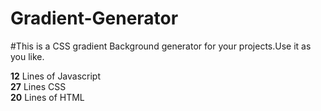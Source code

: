 # Gradient-Generator
#This is a CSS gradient Background generator for your projects.Use it as you like.

<strong>12</strong> Lines of Javascript <br>
<strong>27</strong> Lines CSS<br>
<strong>20</strong> Lines of HTML
